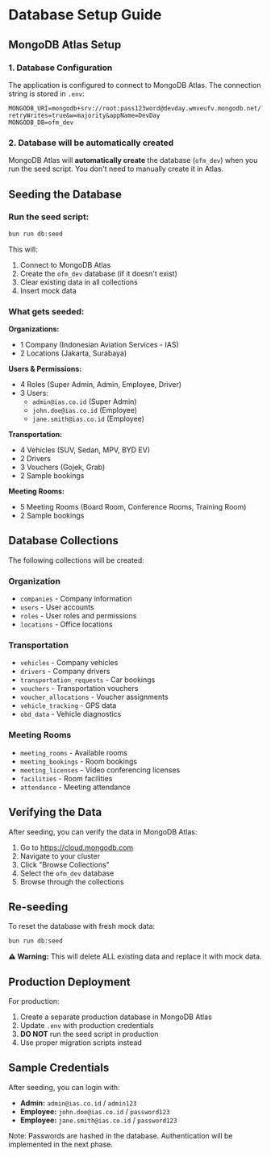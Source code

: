 # Database Setup Guide

## MongoDB Atlas Setup

### 1. Database Configuration

The application is configured to connect to MongoDB Atlas. The connection string is stored in `.env`:

```env
MONGODB_URI=mongodb+srv://root:pass123word@devday.wmveufv.mongodb.net/?retryWrites=true&w=majority&appName=DevDay
MONGODB_DB=ofm_dev
```

### 2. Database will be automatically created

MongoDB Atlas will **automatically create** the database (`ofm_dev`) when you run the seed script. You don't need to manually create it in Atlas.

## Seeding the Database

### Run the seed script:

```bash
bun run db:seed
```

This will:
1. Connect to MongoDB Atlas
2. Create the `ofm_dev` database (if it doesn't exist)
3. Clear existing data in all collections
4. Insert mock data

### What gets seeded:

**Organizations:**
- 1 Company (Indonesian Aviation Services - IAS)
- 2 Locations (Jakarta, Surabaya)

**Users & Permissions:**
- 4 Roles (Super Admin, Admin, Employee, Driver)
- 3 Users:
  - `admin@ias.co.id` (Super Admin)
  - `john.doe@ias.co.id` (Employee)
  - `jane.smith@ias.co.id` (Employee)

**Transportation:**
- 4 Vehicles (SUV, Sedan, MPV, BYD EV)
- 2 Drivers
- 3 Vouchers (Gojek, Grab)
- 2 Sample bookings

**Meeting Rooms:**
- 5 Meeting Rooms (Board Room, Conference Rooms, Training Room)
- 2 Sample bookings

## Database Collections

The following collections will be created:

### Organization
- `companies` - Company information
- `users` - User accounts
- `roles` - User roles and permissions
- `locations` - Office locations

### Transportation
- `vehicles` - Company vehicles
- `drivers` - Company drivers
- `transportation_requests` - Car bookings
- `vouchers` - Transportation vouchers
- `voucher_allocations` - Voucher assignments
- `vehicle_tracking` - GPS data
- `obd_data` - Vehicle diagnostics

### Meeting Rooms
- `meeting_rooms` - Available rooms
- `meeting_bookings` - Room bookings
- `meeting_licenses` - Video conferencing licenses
- `facilities` - Room facilities
- `attendance` - Meeting attendance

## Verifying the Data

After seeding, you can verify the data in MongoDB Atlas:

1. Go to https://cloud.mongodb.com
2. Navigate to your cluster
3. Click "Browse Collections"
4. Select the `ofm_dev` database
5. Browse through the collections

## Re-seeding

To reset the database with fresh mock data:

```bash
bun run db:seed
```

**⚠️ Warning:** This will delete ALL existing data and replace it with mock data.

## Production Deployment

For production:

1. Create a separate production database in MongoDB Atlas
2. Update `.env` with production credentials
3. **DO NOT** run the seed script in production
4. Use proper migration scripts instead

## Sample Credentials

After seeding, you can login with:

- **Admin:** `admin@ias.co.id` / `admin123`
- **Employee:** `john.doe@ias.co.id` / `password123`
- **Employee:** `jane.smith@ias.co.id` / `password123`

Note: Passwords are hashed in the database. Authentication will be implemented in the next phase.
